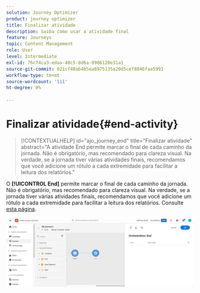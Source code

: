 ```yaml
---
solution: Journey Optimizer
product: journey optimizer
title: Finalizar atividade
description: Saiba como usar a atividade final
feature: Journeys
topic: Content Management
role: User
level: Intermediate
exl-id: 76c74ca3-edaa-48c5-8d6a-0906120e31a1
source-git-commit: 021cf48ab4b5ea8975135a20d5cef8846faa5991
workflow-type: tm+mt
source-wordcount: '111'
ht-degree: 0%

---
```


# Finalizar atividade{#end-activity}

>[!CONTEXTUALHELP]
>id="ajo_journey_end"
>title="Finalizar atividade"
>abstract="A atividade End permite marcar o final de cada caminho da jornada. Não é obrigatório, mas recomendado para clareza visual. Na verdade, se a jornada tiver várias atividades finais, recomendamos que você adicione um rótulo a cada extremidade para facilitar a leitura dos relatórios."

O **[!UICONTROL End]** permite marcar o final de cada caminho da jornada. Não é obrigatório, mas recomendado para clareza visual. Na verdade, se a jornada tiver várias atividades finais, recomendamos que você adicione um rótulo a cada extremidade para facilitar a leitura dos relatórios. Consulte [esta página](../reports/live-report.md).

![](assets/journey54.png)
